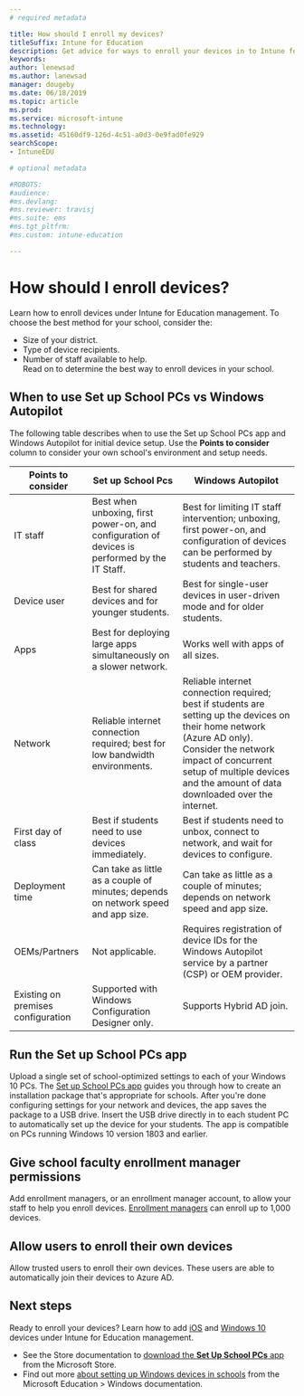 ```yaml
---
# required metadata

title: How should I enroll my devices?
titleSuffix: Intune for Education
description: Get advice for ways to enroll your devices in to Intune for Education.
keywords:
author: lenewsad
ms.author: lanewsad
manager: dougeby
ms.date: 06/18/2019
ms.topic: article
ms.prod:
ms.service: microsoft-intune
ms.technology:
ms.assetid: 45160df9-126d-4c51-a0d3-0e9fad0fe929
searchScope:
- IntuneEDU

# optional metadata

#ROBOTS:
#audience:
#ms.devlang:
#ms.reviewer: travisj
#ms.suite: ems
#ms.tgt_pltfrm:
#ms.custom: intune-education

---
```


# How should I enroll devices?

Learn how to enroll devices under Intune for Education management. To choose the best method for your school, consider the:  
* Size of your district.    
* Type of device recipients.    
* Number of staff available to help.  
Read on to determine the best way to enroll devices in your school.  

## When to use Set up School PCs vs Windows Autopilot  
The following table describes when to use the Set up School PCs app and Windows Autopilot for initial device setup. Use the **Points to consider** column to consider your own school's environment and setup needs.  

|Points to consider| Set up School Pcs |Windows Autopilot  |
|---------|---------|---------|  
|IT staff | Best when unboxing, first power-on, and configuration of devices is performed by the IT Staff.|Best for limiting IT staff intervention; unboxing, first power-on, and configuration of devices can be performed by students and teachers.|
|Device user|  Best for shared devices and for younger students.|Best for single-user devices in user-driven mode and for older students.|
|Apps     | Best for deploying large apps simultaneously on a slower network.|Works well with apps of all sizes.| 
|Network | Reliable internet connection required; best for low bandwidth environments.| Reliable internet connection required; best if students are setting up the devices on their home network (Azure AD only). Consider the network impact of concurrent setup of multiple devices and the amount of data downloaded over the internet.|
|First day of class|Best if students need to use devices immediately.| Best if students need to unbox, connect to network, and wait for devices to configure.|
|Deployment time|Can take as little as a couple of minutes; depends on network speed and app size.|Can take as little as a couple of minutes; depends on network speed and app size.|
|OEMs/Partners|Not applicable.  |Requires registration of device IDs for the Windows Autopilot service by a partner (CSP) or OEM provider. |
|Existing on premises configuration| Supported with Windows Configuration Designer only. | Supports Hybrid AD join.|  

## Run the Set up School PCs app 
Upload a single set of school-optimized settings to each of your Windows 10 PCs. The [Set up School PCs app](https://docs.microsoft.com/education/windows/use-set-up-school-pcs-app) guides you through how to create an installation package that's appropriate for schools. After you're done configuring settings for your network and devices, the app saves the package to a USB drive. Insert the USB drive directly in to each student PC to automatically set up the device for your students. The app is compatible on PCs running Windows 10 version 1803 and earlier.

## Give school faculty enrollment manager permissions
Add enrollment managers, or an enrollment manager account, to allow your staff to help you enroll devices. [Enrollment managers](add-enrollment-managers.md) can enroll up to 1,000 devices.  

## Allow users to enroll their own devices
Allow trusted users to enroll their own devices. These users are able to automatically join their devices to Azure AD.  

## Next steps  

Ready to enroll your devices? Learn how to add [iOS](add-devices-ios-edu.md) and [Windows 10](add-devices-windows.md) devices under Intune for Education management.  

* See the Store documentation to [download the **Set Up School PCs** app](https://www.microsoft.com/store/p/set-up-school-pcs/9nblggh4ls40) from the Microsoft Store. 
* Find out more [about setting up Windows devices in schools](https://docs.microsoft.com/education/windows/set-up-windows-10) from the Microsoft Education > Windows documentation.

